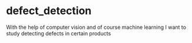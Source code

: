 # defect_detection
With the help of computer vision and of course machine learning I want to study detecting defects in certain products
